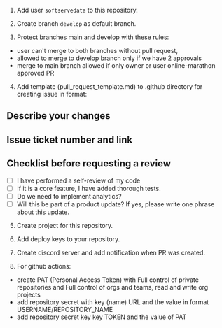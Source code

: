 1. Add user `softservedata` to this repository.

2. Create branch `develop` as default branch.


3. Protect branches main and develop with these rules:
- user can't merge to both branches without pull request,
- allowed to merge to develop branch only if we have 2 approvals
- merge to main branch allowed if only owner or user online-marathon approved PR
4. Add template (pull_request_template.md) to .github directory for creating issue in format:

## Describe your changes

## Issue ticket number and link

## Checklist before requesting a review
- [ ] I have performed a self-review of my code
- [ ] If it is a core feature, I have added thorough tests.
- [ ] Do we need to implement analytics?
- [ ] Will this be part of a product update? If yes, please write one phrase about this update.

5. Create project for this repository.

6. Add deploy keys to your repository.

7. Create discord server and add notification when PR was created.

8. For github actions: 
- create PAT (Personal Access Token) with Full control of private repositories and Full control of orgs and teams, read and write org projects
- add repository secret with key (name) URL and the value in format USERNAME/REPOSITORY_NAME 
- add repository secret key key TOKEN and the value of PAT
